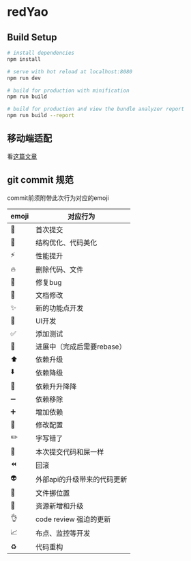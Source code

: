 # redYao

## Build Setup

``` bash
# install dependencies
npm install

# serve with hot reload at localhost:8080
npm run dev

# build for production with minification
npm run build

# build for production and view the bundle analyzer report
npm run build --report
```
## 移动端适配
看[这篇文章](https://www.w3cplus.com/mobile/vw-layout-in-vue.html)

## git commit 规范

commit前须附带此次行为对应的emoji

emoji | 对应行为
---- | ----
:tada: | 首次提交
:art: | 结构优化、代码美化
:zap: | 性能提升
:fire: | 删除代码、文件
:bug: | 修复bug
:memo: | 文档修改
:sparkles: | 新的功能点开发
:lipstick: | UI开发
:white_check_mark: | 添加测试
:construction: | 进展中（完成后需要rebase）
:arrow_up: | 依赖升级
:arrow_down: | 依赖降级
:pushpin: | 依赖升升降降
:heavy_minus_sign: | 依赖移除
:heavy_plus_sign: | 增加依赖
:wrench: | 修改配置
:pencil2: | 字写错了
:hankey: | 本次提交代码和屎一样
:rewind: | 回滚
:alien: | 外部api的升级带来的代码更新
:truck: | 文件挪位置
:bento: | 资源新增和升级
:ok_hand: | code review 强迫的更新
:chart_with_upwards_trend: | 布点、监控等开发
:recycle: | 代码重构